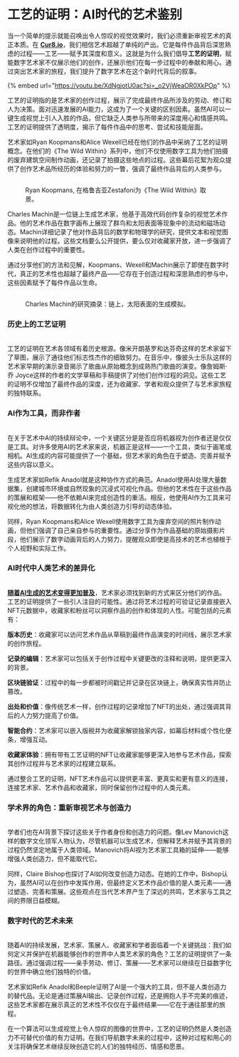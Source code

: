 # 工艺的证明：AI时代的艺术鉴别

当一个简单的提示就能召唤出令人惊叹的视觉效果时，我们必须重新审视艺术的真正本质。在 [**Cur8.io**](http://cur8.io/)，我们相信艺术超越了单纯的产出。它是每件作品背后深思熟虑的过程——工艺——赋予其深度和意义。这就是为什么我们倡导**工艺的证明**，赋能数字艺术家不仅展示他们的创作，还展示他们在每一步过程中的奉献和用心。通过突出艺术家的旅程，我们提升了数字艺术在这个新时代背后的叙事。

{% embed url="https://youtu.be/XdNgjotU0ac?si=_o2VjWeaOR0XkPOp" %}

工艺的证明指的是艺术家的创作过程，展示了完成最终作品所涉及的劳动、修订和人为决策。面对迅速发展的AI能力，这成为了一个关键的区别因素。虽然AI可以一键生成视觉上引人入胜的作品，但它缺乏人类参与所带来的深度用心和情感共鸣。工艺的证明提供了透明度，揭示了每件作品中的思考、尝试和技能层面。

艺术家如Ryan Koopmans和Alice Wexell已经在他们的作品中采纳了工艺的证明概念。在他们的《The Wild Within》系列中，他们不仅使用数字工具为他们拍摄的废弃建筑空间制作动画，还记录了拍摄这些地点的过程。这些幕后花絮为观众提供了创作艺术品所经历的体验和努力的一瞥，强调了最终作品背后的人类参与。

<figure><img src="https://media.licdn.com/dms/image/v2/D5612AQHuzCyF95EajA/article-inline_image-shrink_1500_2232/article-inline_image-shrink_1500_2232/0/1728993800034?e=1739404800&#x26;v=beta&#x26;t=h42NaR50ptZqrIul8GK7D-veD9QA1LuKUTf8YsLa534" alt=""><figcaption><p>Ryan Koopmans, 在格鲁吉亚Zestafoni为《The Wild Within》取景。</p></figcaption></figure>

Charles Machin是一位链上生成艺术家，他基于高效代码创作复杂的视觉艺术作品。他的艺术作品在数字画布上展现了群鸟和太阳表面等现象中的流动和磁场动态。Machin详细记录了他对作品背后的数学和物理学的研究，提供文本和视觉图像来说明他的过程。这些文档要么公开提供，要么仅对收藏家开放，进一步强调了人类在创作过程中的重要性。

通过分享他们的方法和见解，Koopmans、Wexell和Machin展示了即使在数字时代，真正的艺术性也超越了最终产品——它存在于创造过程和深思熟虑的参与中，这些因素赋予了每件作品以生命。

<figure><img src="https://media.licdn.com/dms/image/v2/D5612AQE8LvHi1-ni3A/article-inline_image-shrink_1500_2232/article-inline_image-shrink_1500_2232/0/1728988164414?e=1739404800&#x26;v=beta&#x26;t=SJojuSkghGxkMUxlV_IPjz4Qm1JT2gsUs2dFAzztw6M" alt=""><figcaption><p>Charles Machin的研究摘录：链上，太阳表面的生成模拟。</p></figcaption></figure>

### **历史上的工艺证明**

\
工艺的证明在艺术各领域有着历史根源。像米开朗基罗和达芬奇这样的艺术家留下了草图，展示了通往他们标志性杰作的细致努力。在音乐中，像披头士乐队这样的艺术家早期的演示录音揭示了歌曲从原始概念到成熟热门歌曲的演变。像詹姆斯·乔 Joyce这样的作者的文学草稿和手稿提供了对他们创作过程的洞见。这些工艺的证明不仅增加了最终作品的深度，还为收藏家、学者和观众提供了与艺术家旅程的独特联系。

### **AI作为工具，而非作者**

\
在关于艺术中AI的持续辩论中，一个关键区分是是否应将机器视为创作者还是仅仅是工具。对许多使用AI的艺术家来说，机器正是这样——一个工具，类似于画笔或相机。AI生成的内容可能提供了一个基础，但艺术家的角色在于塑造、完善并赋予这些内容以意义。

生成艺术家如Refik Anadol就是这种协作方式的典范。Anadol使用AI处理大量数据集，创建城市环境或自然现象的沉浸式可视化作品。但他的艺术性在于这些作品的策展和框架——他不依赖AI来完成创造性的重活。相反，他使用AI作为工具来可视化他的想法，将数据转化为由人类创造力引导的动态体验。

同样，Ryan Koopmans和Alice Wexell使用数字工具为废弃空间的照片制作动画，但他们强调了自己亲自参与的重要性。通过分享作为作品基础的原始摄影片段，他们展示了数字动画背后的人力努力，提醒观众即使是高技术的艺术也植根于个人视野和实际工作。

### **AI时代中人类艺术的差异化**

\
[**随着AI生成的艺术变得更加普及**](the-renaissance-vs-the-flood-ai-and-the-future-of-human-creativity.md)，艺术家必须找到新的方式来区分他们的作品。工艺的证明提供了一些引人注目的可能性。通过将艺术过程的可验证记录直接嵌入NFT元数据中，收藏家和粉丝可以洞察作品的创作和体现的人性。可能包括的元素有：

**版本历史**：收藏家可以访问艺术作品从草稿到最终作品演变的时间线，展示艺术家的创作旅程。

**记录的编辑**：艺术家可以包括关于创作过程中关键更改的注释和说明，提供更深入的背景。

**区块链验证**：过程中的每一步都被时间戳记并记录在区块链上，确保真实性并防止篡改。

**出处和价值**：像传统艺术一样，创作过程的记录增加了NFT的出处，通过强调其背后的人力努力提高了价值。

**智能合约**：艺术家可以嵌入版税并为收藏家解锁独家内容，如幕后材料或个性化便条，增强互动。

**收藏家体验**：拥有带有工艺证明的NFT让收藏家能够更深入地参与艺术作品，探索其创作过程并与艺术家的过程建立联系。

通过整合工艺的证明，NFT艺术作品可以提供更丰富、更真实和更有意义的连接，连接艺术家、艺术作品和收藏家，同时保留创作过程中的人类元素。

### **学术界的角色：重新审视艺术与创造力**

\
学者们也在AI背景下探讨这些关于作者身份和创造力的问题。像Lev Manovich这样的数字文化领军人物认为，尽管机器可以生成艺术，但解释艺术并赋予其背景的过程仍然坚定地属于人类领域。Manovich将AI视为艺术家工具箱的延伸——能够增强人类创造力，但不能取代它。

同样，Claire Bishop也探讨了AI如何改变创造力动态。在她的工作中，Bishop认为，虽然AI可以在创作中发挥作用，但最终定义艺术作品价值的是人类元素——通过塑造、完善和策展。这些观点在当代艺术界产生了深远的共鸣，艺术家与工具之间的界限日益模糊。

### **数字时代的艺术未来**

\
随着AI的持续发展，艺术家、策展人、收藏家和学者面临着一个关键挑战：我们如何定义并保护在机器能够创作的世界中人类艺术家的角色？工艺的证明提供了一条路径。通过强调过程——亲手劳动、修订、策展——艺术家可以继续在日益数字化的世界中确立他们独特的价值。

艺术家如Refik Anadol和Beeple证明了AI是一个强大的工具，但不是人类创造力的替代品。无论是通过策展AI输出、记录创作过程，还是拥抱人手不完美的痕迹，这些艺术家都在展示真正的艺术性不仅仅在于最终结果——它在于通往那里的旅程。

在一个算法可以生成视觉上令人惊叹的图像的世界中，工艺的证明仍然是人类创造力不可替代价值的有力证明。在我们导航数字未来的过程中，这种对过程和用心的关注将确保艺术继续反映创造它的人们的独特经历、情感和愿景。